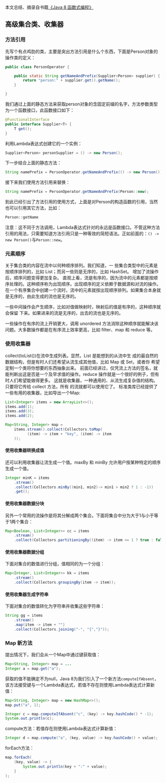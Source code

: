 本文总结、摘录自书籍[《Java 8 函数式编程》](https://www.amazon.cn/dp/B00VDSW7AE/ref=sr_1_1?s=books&ie=UTF8&qid=1528162560&sr=1-1&keywords=java+8%E5%87%BD%E6%95%B0%E5%BC%8F%E7%BC%96%E7%A8%8B)

## 高级集合类、收集器

### 方法引用

先写个有点鸡肋的类，主要是突出方法引用是什么个东西，下面是Person对象的操作类的定义：

```java
public class PersonOperator {

    public static String getNameAndPrefix(Supplier<Person> supplier) {
        return "person:" + supplier.get().getName();
    }

}
```

我们通过上面的静态方法来获取person对象的含固定前缀的名字，方法参数类型为一个函数接口，此函数接口如下：

```java
@FunctionalInterface
public interface Supplier<T> {
    T get();
}
```

利用Lambda表达式创建它的一个实例：

```java
Supplier<Person> personSupplier = () -> new Person();
```

下一步结合上面的静态方法：

```java
String namePrefix = PersonOperator.getNameAndPrefix(() -> new Person());
```

接下来我们使用方法引用来替换：

```java
String namePrefix = PersonOperator.getNameAndPrefix(Person::new);
```

到此已经引出了方法引用的使用方式，上面是对Person的构造函数的引用，当然也可以引用其它方法，比如：

```java
Person::getName
```

注意：这不同于方法调用，Lambda表达式针对的永远是函数接口。不管这种方法引用的用法，只需要知道方法引用只是一种等效的简短语法。正如前面的：`() -> new Person()`与`Person::new`。

### 元素顺序

关于集合类的内容在流中以何种顺序排列。我们知道，一 些集合类型中的元素是按顺序排列的，比如 List；而另一些则是无序的，比如 HashSet。 增加了流操作后，顺序问题变得更加复杂。 直观上看，流是有序的，因为流中的元素都是按顺序处理的。这种顺序称为出现顺序。出现顺序的定义依赖于数据源和对流的操作。 在一个有序集合中创建一个流时，流中的元素就按出现顺序排列。如果集合本身就是无序的，由此生成的流也是无序的。

一些中间操作会产生顺序，比如对值做映射时，映射后的值是有序的，这种顺序就会保留 下来。如果进来的流是无序的，出去的流也是无序的。

一些操作在有序的流上开销更大，调用 unordered 方法消除这种顺序就能解决该问题。大多数操作都是在有序流上效率更高，比如 filter、map 和 reduce 等。

### 使用收集器

collect(toList())在流中生成列表。显然，List 是能想到的从流中生 成的最自然的数据结构，但是有时人们还希望从流生成其他值，比如 Map 或 Set，或者你 希望定制一个类将你想要的东西抽象出来。 前面已经讲过，仅凭流上方法的签名，就能判断出这是否是一个及早求值的操作。reduce 操作就是一个很好的例子，但有时人们希望能做得更多。 这就是收集器，一种通用的、从流生成复杂值的结构。只要将它传给 collect 方法，所有 的流就都可以使用它了。 标准类库已经提供了一些有用的收集器，比如导出一个Map:

```java
List<Integer> items = new ArrayList<>();
items.add(1);
items.add(3);
items.add(2);

Map<String, Integer> map = 
    items.stream().collect(Collectors.toMap(
          (item) -> item + "key", (item) -> item
    ));
```

#### 使用收集器转换成值

还可以利用收集器让流生成一个值。maxBy 和 minBy 允许用户按某种特定的顺序生成一个值。

```java
Integer minK = items
	.stream()
    .collect(Collectors.minBy((min1, min2)-> min1 > min2 ? 1 : -1))
    .get();
```

#### 使用收集器数据分块

另外一个常用的流操作是将其分解成两个集合。下面将集合中分为大于1与小于等于1两个集合：

```java
Map<Boolean, List<Integer>> cc = items
    .stream()
    .collect(Collectors.partitioningBy((item) -> item <= 1 ? true : false));
```

#### 使用收集器数据分组

下面对集合的数值进行分组，值相同的为一个分组：

```java
Map<Integer, List<Integer>> kk = items
	.stream()
    .collect(Collectors.groupingBy(item -> item));
```

#### 使用收集器生成字符串

下面对集合的数值转化为字符串并收集这些字符串：

```java
String gg = items
	.stream()
    .map(item -> item + "")
    .collect(Collectors.joining("-", "{","}"));
```

### Map 新方法

提出情况下，我们会从一个Map中通过键获取值：

```java
Map<String, Integer> map = ...
Integer a = map.get("a");
```

获取的值不能确定不为null，Java 8为我们引入了一个新方法`computeIfAbsent`，该方法接受键与一个Lambda表达式，若值不存在则使用Lambda表达式计算新值：

```java
Map<String, Integer> map = new HashMap<>();
map.put("a", 1);

Integer c = map.computeIfAbsent("c", (key) -> key.hashCode() * -1);
System.out.println(c);
```

compute方法：若值存在则使用Lambda表达式计算新值：

```java
Integer d = map.compute("a", (key, value) -> key.hashCode() + value);
```

forEach方法：

```java
map.forEach(
    (key, value) -> {
        System.out.println(key + ":" + value);
    }
);
```

